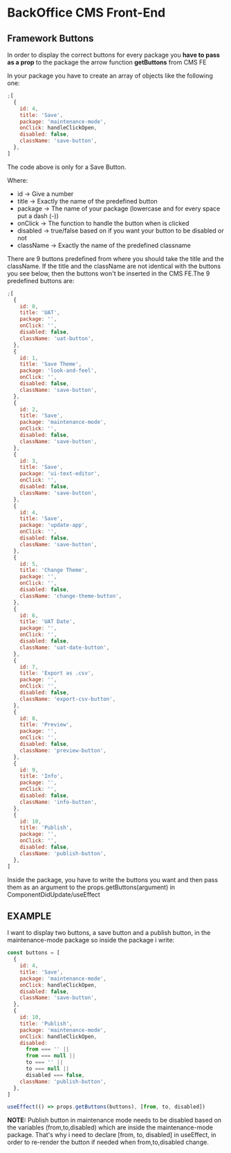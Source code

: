 # BackOffice CMS Front-End

## Framework Buttons

In order to display the correct buttons for every package you **have to pass as a prop** to the package the arrow function **getButtons** from CMS FE

In your package you have to create an array of objects like the following one:

```javascript
;[
  {
    id: 4,
    title: 'Save',
    package: 'maintenance-mode',
    onClick: handleClickOpen,
    disabled: false,
    className: 'save-button',
  },
]
```

The code above is only for a Save Button.

Where:

- id -> Give a number
- title -> Exactly the name of the predefined button
- package -> The name of your package (lowercase and for every space put a dash (-))
- onClick -> The function to handle the button when is clicked
- disabled -> true/false based on if you want your button to be disabled or not
- className -> Exactly the name of the predefined classname

There are 9 buttons predefined from where you should take the title and the className. If the title and the className are not identical with the buttons you see below, then the buttons won't be inserted in the CMS FE.The 9 predefined buttons are:

```javascript
;[
  {
    id: 0,
    title: 'UAT',
    package: '',
    onClick: '',
    disabled: false,
    className: 'uat-button',
  },
  {
    id: 1,
    title: 'Save Theme',
    package: 'look-and-feel',
    onClick: '',
    disabled: false,
    className: 'save-button',
  },
  {
    id: 2,
    title: 'Save',
    package: 'maintenance-mode',
    onClick: '',
    disabled: false,
    className: 'save-button',
  },
  {
    id: 3,
    title: 'Save',
    package: 'ui-text-editor',
    onClick: '',
    disabled: false,
    className: 'save-button',
  },
  {
    id: 4,
    title: 'Save',
    package: 'update-app',
    onClick: '',
    disabled: false,
    className: 'save-button',
  },
  {
    id: 5,
    title: 'Change Theme',
    package: '',
    onClick: '',
    disabled: false,
    className: 'change-theme-button',
  },
  {
    id: 6,
    title: 'UAT Date',
    package: '',
    onClick: '',
    disabled: false,
    className: 'uat-date-button',
  },
  {
    id: 7,
    title: 'Export as .csv',
    package: '',
    onClick: '',
    disabled: false,
    className: 'export-csv-button',
  },
  {
    id: 8,
    title: 'Preview',
    package: '',
    onClick: '',
    disabled: false,
    className: 'preview-button',
  },
  {
    id: 9,
    title: 'Info',
    package: '',
    onClick: '',
    disabled: false,
    className: 'info-button',
  },
  {
    id: 10,
    title: 'Publish',
    package: '',
    onClick: '',
    disabled: false,
    className: 'publish-button',
  },
]
```

Inside the package, you have to write the buttons you want and then pass them as an argument to the props.getButtons(argument) in ComponentDidUpdate/useEffect

## EXAMPLE

I want to display two buttons, a save button and a publish button, in the maintenance-mode package so inside the package i write:

```javascript
const buttons = [
  {
    id: 4,
    title: 'Save',
    package: 'maintenance-mode',
    onClick: handleClickOpen,
    disabled: false,
    className: 'save-button',
  },
  {
    id: 10,
    title: 'Publish',
    package: 'maintenance-mode',
    onClick: handleClickOpen,
    disabled:
      from === '' ||
      from === null ||
      to === '' ||
      to === null ||
      disabled === false,
    className: 'publish-button',
  },
]

useEffect(() => props.getButtons(buttons), [from, to, disabled])
```

**NOTE:** Publish button in maintenance mode needs to be disabled based on the variables (from,to,disabled) which are inside the maintenance-mode package. That's why i need to declare [from, to, disabled] in useEffect, in order to re-render the button if needed when from,to,disabled change.
